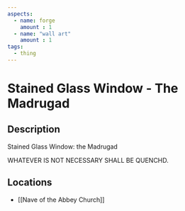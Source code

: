 ```yaml
---
aspects: 
  - name: forge
    amount : 1
  - name: "wall art"
    amount : 1
tags:
  - thing
---
```


# Stained Glass Window - The Madrugad

## Description
Stained Glass Window: the Madrugad

WHATEVER IS NOT NECESSARY SHALL BE QUENCHD.
## Locations
- [[Nave of the Abbey Church]]